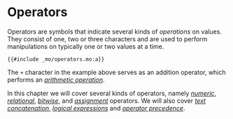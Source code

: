 # Operators
Operators are symbols that indicate several kinds of *operations* on values. They consist of one, two or three characters and are used to perform manipulations on typically one or two values at a time.

```motoko, run
{{#include _mo/operators.mo:a}} 
```

The `+` character in the example above serves as an addition operator, which performs an [*arithmetic operation*](/common-programming-concepts/operators/numeric-operators.html). 

In this chapter we will cover several kinds of operators, namely [*numeric*](/common-programming-concepts/operators/numeric-operators.html), [*relational*](/common-programming-concepts/operators/relational-operators.html), [*bitwise*](/common-programming-concepts/operators/bitwise-operators.html), and [*assignment*](/common-programming-concepts/operators/assignment-operators.html) operators. We will also cover [*text concatenation*](/common-programming-concepts/operators/text-concatenation.html), [*logical expressions*](/common-programming-concepts/operators/logical-expressions.html) and [*operator precedence*](/common-programming-concepts/operators/operator-precedence.html).  

